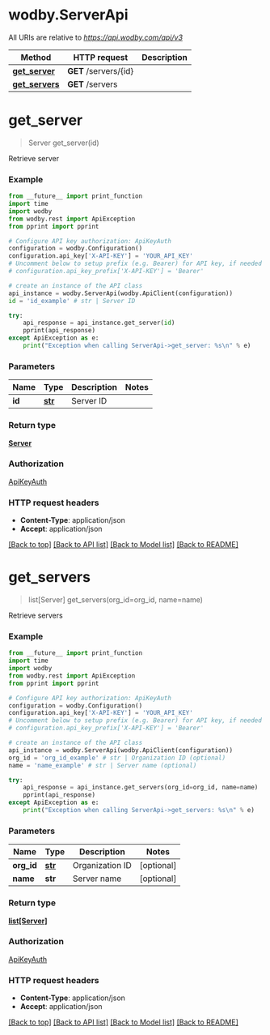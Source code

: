 # wodby.ServerApi

All URIs are relative to *https://api.wodby.com/api/v3*

Method | HTTP request | Description
------------- | ------------- | -------------
[**get_server**](ServerApi.md#get_server) | **GET** /servers/{id} | 
[**get_servers**](ServerApi.md#get_servers) | **GET** /servers | 


# **get_server**
> Server get_server(id)



Retrieve server

### Example
```python
from __future__ import print_function
import time
import wodby
from wodby.rest import ApiException
from pprint import pprint

# Configure API key authorization: ApiKeyAuth
configuration = wodby.Configuration()
configuration.api_key['X-API-KEY'] = 'YOUR_API_KEY'
# Uncomment below to setup prefix (e.g. Bearer) for API key, if needed
# configuration.api_key_prefix['X-API-KEY'] = 'Bearer'

# create an instance of the API class
api_instance = wodby.ServerApi(wodby.ApiClient(configuration))
id = 'id_example' # str | Server ID

try:
    api_response = api_instance.get_server(id)
    pprint(api_response)
except ApiException as e:
    print("Exception when calling ServerApi->get_server: %s\n" % e)
```

### Parameters

Name | Type | Description  | Notes
------------- | ------------- | ------------- | -------------
 **id** | [**str**](.md)| Server ID | 

### Return type

[**Server**](Server.md)

### Authorization

[ApiKeyAuth](../README.md#ApiKeyAuth)

### HTTP request headers

 - **Content-Type**: application/json
 - **Accept**: application/json

[[Back to top]](#) [[Back to API list]](../README.md#documentation-for-api-endpoints) [[Back to Model list]](../README.md#documentation-for-models) [[Back to README]](../README.md)

# **get_servers**
> list[Server] get_servers(org_id=org_id, name=name)



Retrieve servers

### Example
```python
from __future__ import print_function
import time
import wodby
from wodby.rest import ApiException
from pprint import pprint

# Configure API key authorization: ApiKeyAuth
configuration = wodby.Configuration()
configuration.api_key['X-API-KEY'] = 'YOUR_API_KEY'
# Uncomment below to setup prefix (e.g. Bearer) for API key, if needed
# configuration.api_key_prefix['X-API-KEY'] = 'Bearer'

# create an instance of the API class
api_instance = wodby.ServerApi(wodby.ApiClient(configuration))
org_id = 'org_id_example' # str | Organization ID (optional)
name = 'name_example' # str | Server name (optional)

try:
    api_response = api_instance.get_servers(org_id=org_id, name=name)
    pprint(api_response)
except ApiException as e:
    print("Exception when calling ServerApi->get_servers: %s\n" % e)
```

### Parameters

Name | Type | Description  | Notes
------------- | ------------- | ------------- | -------------
 **org_id** | [**str**](.md)| Organization ID | [optional] 
 **name** | **str**| Server name | [optional] 

### Return type

[**list[Server]**](Server.md)

### Authorization

[ApiKeyAuth](../README.md#ApiKeyAuth)

### HTTP request headers

 - **Content-Type**: application/json
 - **Accept**: application/json

[[Back to top]](#) [[Back to API list]](../README.md#documentation-for-api-endpoints) [[Back to Model list]](../README.md#documentation-for-models) [[Back to README]](../README.md)

